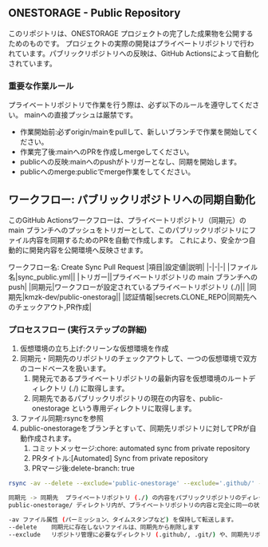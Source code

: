 ## ONESTORAGE - Public Repository
このリポジトリは、ONESTORAGE プロジェクトの完了した成果物を公開するためのものです。
プロジェクトの実際の開発はプライベートリポジトリで行われています。パブリックリポジトリへの反映は、GitHub Actionsによって自動化されています。

### 重要な作業ルール
プライベートリポジトリで作業を行う際は、必ず以下のルールを遵守してください。
mainへの直接プッシュは厳禁です。

- 作業開始前:必ずorigin/mainをpullして、新しいブランチで作業を開始してください。
- 作業完了後:mainへのPRを作成しmergeしてください。
- publicへの反映:mainへのpushがトリガーとなし、同期を開始します。
- publicへのmerge:publicでmerge作業をしてください。

## ワークフロー: パブリックリポジトリへの同期自動化
このGitHub Actionsワークフローは、プライベートリポジトリ（同期元）の main ブランチへのプッシュをトリガーとして、このパブリックリポジトリにファイル内容を同期するためのPRを自動で作成します。
これにより、安全かつ自動的に開発内容を公開環境へ反映させます。

ワークフロー名: Create Sync Pull Request
|項目|設定値|説明|
|-|-|-|
|ファイル名|sync_public.yml||
|トリガー||プライベートリポジトリの main ブランチへの push|
|同期元|ワークフローが設定されているプライベートリポジトリ (./)||
|同期先|kmzk-dev/public-onestorag||
|認証情報|secrets.CLONE_REPO|同期先へのチェックアウト,PR作成|

### プロセスフロー (実行ステップの詳細)
1. 仮想環境の立ち上げ:クリーンな仮想環境を作成
2. 同期元・同期先のリポジトリのチェックアウトして、一つの仮想環境で双方のコードベースを扱います。
   1. 開発元であるプライベートリポジトリの最新内容を仮想環境のルートディレクトリ (./) に取得します。
   2. 同期先であるパブリックリポジトリの現在の内容を、public-onestorage という専用ディレクトリに取得します。
3. ファイル同期:rsyncを参照
4. public-onestorageをブランチとすぃて、同期先リポジトリに対してPRが自動作成されます。
   1. コミットメッセージ:chore: automated sync from private repository
   2. PRタイトル:[Automated] Sync from private repository
   3. PRマージ後:delete-branch: true

```Bash
rsync -av --delete --exclude='public-onestorage' --exclude='.github/' --exclude='.git/' ./ public-onestorage/

同期元 -> 同期先	プライベートリポジトリ (./) の内容をパブリックリポジトリのディレクトリ (public-onestorage/) へ上書き同期します。
public-onestorage/ ディレクトリ内が、プライベートリポジトリの内容と完全に同一の状態になります。

-av	ファイル属性 (パーミッション、タイムスタンプなど) を保持して転送します。
--delete	同期元に存在しないファイルは、同期先から削除します
--exclude	リポジトリ管理に必要なディレクトリ (.github/, .git/) や、同期先リポジトリのローカルディレクトリ自体 (public-onestorage) を同期対象から除外します。
```